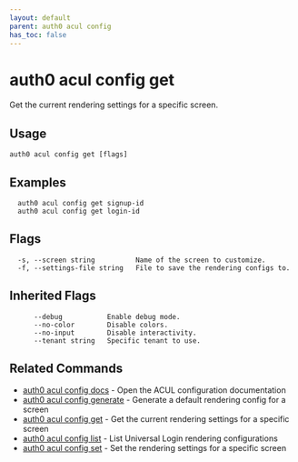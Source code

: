 ```yaml
---
layout: default
parent: auth0 acul config
has_toc: false
---
```

# auth0 acul config get

Get the current rendering settings for a specific screen.

## Usage
```
auth0 acul config get [flags]
```

## Examples

```
  auth0 acul config get signup-id
  auth0 acul config get login-id
```


## Flags

```
  -s, --screen string          Name of the screen to customize.
  -f, --settings-file string   File to save the rendering configs to.
```


## Inherited Flags

```
      --debug           Enable debug mode.
      --no-color        Disable colors.
      --no-input        Disable interactivity.
      --tenant string   Specific tenant to use.
```


## Related Commands

- [auth0 acul config docs](auth0_acul_config_docs.md) - Open the ACUL configuration documentation
- [auth0 acul config generate](auth0_acul_config_generate.md) - Generate a default rendering config for a screen
- [auth0 acul config get](auth0_acul_config_get.md) - Get the current rendering settings for a specific screen
- [auth0 acul config list](auth0_acul_config_list.md) - List Universal Login rendering configurations
- [auth0 acul config set](auth0_acul_config_set.md) - Set the rendering settings for a specific screen


